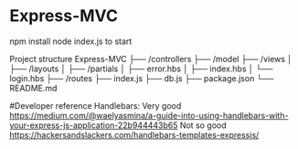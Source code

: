 # Express-MVC
npm install
node index.js to start

Project structure
Express-MVC
├── /controllers
├── /model
├── /views
│   ├── /layouts
│   ├── /partials
│   ├── error.hbs
│   ├── index.hbs
│   └── login.hbs
├── /routes
├── index.js
├── db.js
├── package.json
└── README.md

#Developer reference
Handlebars:
Very good
https://medium.com/@waelyasmina/a-guide-into-using-handlebars-with-your-express-js-application-22b944443b65
Not so good
https://hackersandslackers.com/handlebars-templates-expressjs/